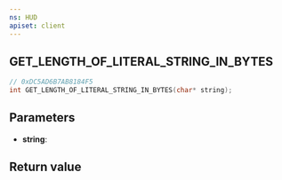 ```yaml
---
ns: HUD
apiset: client
---
```

## GET_LENGTH_OF_LITERAL_STRING_IN_BYTES

```c
// 0xDC5AD6B7AB8184F5
int GET_LENGTH_OF_LITERAL_STRING_IN_BYTES(char* string);
```


## Parameters
* **string**:

## Return value